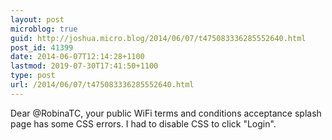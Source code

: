 ```yaml
---
layout: post
microblog: true
guid: http://joshua.micro.blog/2014/06/07/t475083336285552640.html
post_id: 41399
date: 2014-06-07T12:14:28+1100
lastmod: 2019-07-30T17:41:50+1100
type: post
url: /2014/06/07/t475083336285552640.html
---
```

Dear @RobinaTC, your public WiFi terms and conditions acceptance splash page has some CSS errors. I had to disable CSS to click "Login".
